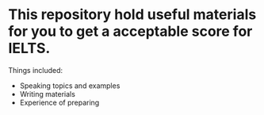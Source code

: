 # This repository hold useful materials for you to get a acceptable score for IELTS.

Things included:
+ Speaking topics and examples
+ Writing materials
+ Experience of preparing

